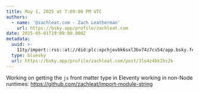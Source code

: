 ```yaml
---
title: May 1, 2025 at 7:09:00 PM UTC
authors:
  - name: '@zachleat.com - Zach Leatherman'
    url: https://bsky.app/profile/zachleat.com
date: 2025-05-01T19:09:00.000Z
metadata:
  uuid: >-
    11ty/import::rss::at://did:plc:xpchjovbk6sxl3bv74z7cs54/app.bsky.feed.post/3lo4z4bk2bs2k
  type: bluesky
  url: https://bsky.app/profile/zachleat.com/post/3lo4z4bk2bs2k
---
```

Working on getting the `js` front matter type in Eleventy working in non-Node runtimes: https://github.com/zachleat/import-module-string